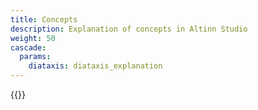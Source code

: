 ```yaml
---
title: Concepts
description: Explanation of concepts in Altinn Studio
weight: 50
cascade:
  params:
    diataxis: diataxis_explanation
---
```


{{<children />}}
